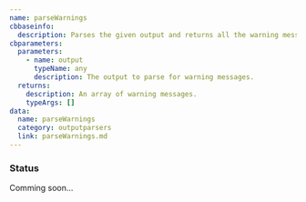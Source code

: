 ```yaml
---
name: parseWarnings
cbbaseinfo:
  description: Parses the given output and returns all the warning messages.
cbparameters:
  parameters:
    - name: output
      typeName: any
      description: The output to parse for warning messages.
  returns:
    description: An array of warning messages.
    typeArgs: []
data:
  name: parseWarnings
  category: outputparsers
  link: parseWarnings.md
---
```

<CBBaseInfo/> 
 <CBParameters/>

### Status 

Comming soon...